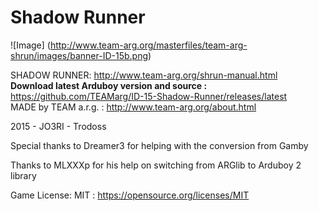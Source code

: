 # Shadow Runner
![Image]
(http://www.team-arg.org/masterfiles/team-arg-shrun/images/banner-ID-15b.png)

SHADOW RUNNER: http://www.team-arg.org/shrun-manual.html  
**Download latest Arduboy version and source :** https://github.com/TEAMarg/ID-15-Shadow-Runner/releases/latest  
MADE by TEAM a.r.g. : http://www.team-arg.org/about.html

2015 - JO3RI - Trodoss

Special thanks to Dreamer3 for helping with the conversion from Gamby

Thanks to MLXXXp for his help on switching from ARGlib to Arduboy 2 library

Game License: MIT : https://opensource.org/licenses/MIT
